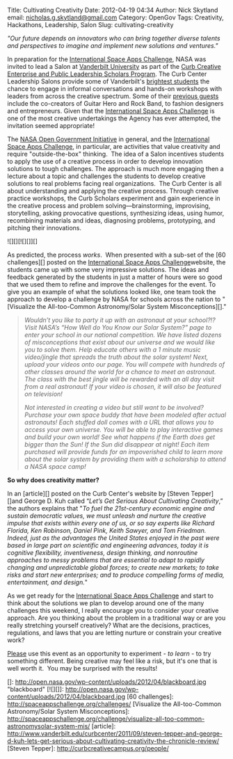 Title: Cultivating Creativity
Date: 2012-04-19 04:34
Author: Nick Skytland
email: nicholas.g.skytland@gmail.com
Category: OpenGov
Tags: Creativity, Hackathons, Leadership, Salon
Slug: cultivating-creativity

*"Our future depends on innovators who can bring together diverse
talents and perspectives to imagine and implement new solutions and
ventures."*

In preparation for the [International Space Apps Challenge][], NASA was
invited to lead a Salon at [Vanderbilt University][] as part of the
[Curb Creative Enterprise and Public Leadership Scholars Program][]. The
Curb Center Leadership Salons provide some of Vanderbilt's [brightest
students][] the chance to engage in informal conversations and hands-on
workshops with leaders from across the creative spectrum. Some of their
[previous guests][] include the co-creators of Guitar Hero and Rock
Band, to fashion designers and entrepreneurs. Given that the
[International Space Apps Challenge][] is one of the most creative
undertakings the Agency has ever attempted, the invitation seemed
appropriate!

The [NASA Open Government Initiative][] in general, and the
[International Space Apps Challenge][], in particular, are activities
that value creativity and require "outside-the-box" thinking.  The idea
of a Salon incentives students to apply the use of a creative process in
order to develop innovation solutions to tough challenges. The approach
is much more engaging then a lecture about a topic and challenges the
students to develop creative solutions to real problems facing real
organizations.  The Curb Center is all about understanding and applying
the creative process. Through creative practice workshops, the Curb
Scholars experiment and gain experience in the creative process and
problem solving—brainstorming, improvising, storytelling, asking
provocative questions, synthesizing ideas, using humor, recombining
materials and ideas, diagnosing problems, prototyping, and pitching
their innovations.

![][][![][]][]

As predicted, the process *works*.  When presented with a sub-set of the
[60 challenges][] posted on the [International Space Apps
Challenge][]website, the students came up with some very impressive
solutions. The ideas and feedback generated by the students in just a
matter of hours were so good that we used them to refine and improve the
challenges for the event. To give you an example of what the solutions
looked like, one team took the approach to develop a challenge by NASA
for schools across the nation to "[Visualize the All-too-Common
Astronomy/Solar System Misconceptions][]."

> *Wouldn’t you like to party it up with an astronaut at your school?!?
> Visit NASA’s “How Well do You Know our Solar System?” page to enter
> your school in our national competition. We have listed dozens of
> misconceptions that exist about our universe and we would like you to
> solve them. Help educate others with a 1 minute music video/jingle
> that spreads the truth about the solar system! Next, upload your
> videos onto our page. You will compete with hundreds of other classes
> around the world for a chance to meet an astronaut. The class with the
> best jingle will be rewarded with an all day visit from a real
> astronaut! If your video is chosen, it will also be featured on
> television!*
>
> *Not interested in creating a video but still want to be involved?
> Purchase your own space buddy that have been modeled after actual
> astronauts! Each stuffed doll comes with a URL that allows you to
> access your own universe. You will be able to play interactive games
> and build your own world! See what happens if the Earth does get
> bigger than the Sun! If the Sun did disappear at night! Each item
> purchased will provide funds for an impoverished child to learn more
> about the solar system by providing them with a scholarship to attend
> a NASA space camp!*

**So why does creativity matter?**

In an [article][] posted on the Curb Center's website by [Steven
Tepper][]and George D. Kuh called “*Let’s Get Serious About Cultivating
Creativity*,” the authors explains that "*To fuel the 21st-century
economic engine and sustain democratic values, we must unleash and
nurture the creative impulse that exists within every one of us, or so
say experts like Richard Florida, Ken Robinson, Daniel Pink, Keith
Sawyer, and Tom Friedman. Indeed, just as the advantages the United
States enjoyed in the past were based in large part on scientific and
engineering advances, today it is cognitive flexibility, inventiveness,
design thinking, and nonroutine approaches to messy problems that are
essential to adapt to rapidly changing and unpredictable global forces;
to create new markets; to take risks and start new enterprises; and to
produce compelling forms of media, entertainment, and design.*"

As we get ready for the [International Space Apps Challenge][] and start
to think about the solutions we plan to develop around one of the many
challenges this weekend, I really encourage you to consider your
creative approach. Are you thinking about the problem in a traditional
way or are you really stretching yourself creatively? What are
the decisions, practices, regulations, and laws that you are letting
nurture or constrain your creative work?

<span style="text-decoration: underline;">Please</span> use this event
as an opportunity to experiment - *to learn* - to try something
different. Being creative may feel like a risk, but it's one that is
well worth it.  You may be surprised with the results!

  [International Space Apps Challenge]: http://spaceappschallenge.org
  [Vanderbilt University]: http://www.vanderbilt.edu/
  [Curb Creative Enterprise and Public Leadership Scholars Program]: http://curbcreativecampus.org/curb-scholars/program-overview/
  [brightest students]: http://curbcreativecampus.org/curb-scholars/students/
  [previous guests]: http://curbcreativecampus.org/curb-scholars/scholar-events-and-sessions/
  [NASA Open Government Initiative]: http://open.nasa.gov/plan
  []: http://open.nasa.gov/wp-content/uploads/2012/04/blackboard.jpg
    "blackboard"
  [![][]]: http://open.nasa.gov/wp-content/uploads/2012/04/blackboard.jpg
  [60 challenges]: http://spaceappschallenge.org/challenges/
  [Visualize the All-too-Common Astronomy/Solar System Misconceptions]: http://spaceappschallenge.org/challenge/visualize-all-too-common-astronomysolar-system-mis/
  [article]: http://www.vanderbilt.edu/curbcenter/2011/09/steven-tepper-and-george-d-kuh-lets-get-serious-about-cultivating-creativity-the-chronicle-review/
  [Steven Tepper]: http://curbcreativecampus.org/people/
